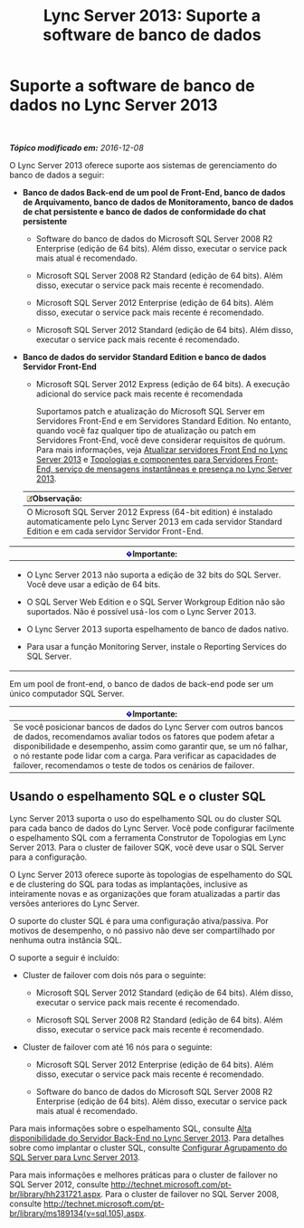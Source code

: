 ﻿---
title: 'Lync Server 2013: Suporte a software de banco de dados'
TOCTitle: Suporte a software de banco de dados
ms:assetid: e05d0032-bbea-4e61-987d-d07b1c045fd5
ms:mtpsurl: https://technet.microsoft.com/pt-br/library/Gg398990(v=OCS.15)
ms:contentKeyID: 49308365
ms.date: 12/10/2016
mtps_version: v=OCS.15
ms.translationtype: HT
---

# Suporte a software de banco de dados no Lync Server 2013

 

_**Tópico modificado em:** 2016-12-08_

O Lync Server 2013 oferece suporte aos sistemas de gerenciamento do banco de dados a seguir:

  - **Banco de dados Back-end de um pool de Front-End, banco de dados de Arquivamento, banco de dados de Monitoramento, banco de dados de chat persistente e banco de dados de conformidade do chat persistente**
    
      - Software do banco de dados do Microsoft SQL Server 2008 R2 Enterprise (edição de 64 bits). Além disso, executar o service pack mais atual é recomendado.
    
      - Microsoft SQL Server 2008 R2 Standard (edição de 64 bits). Além disso, executar o service pack mais recente é recomendado.
    
      - Microsoft SQL Server 2012 Enterprise (edição de 64 bits). Além disso, executar o service pack mais recente é recomendado.
    
      - Microsoft SQL Server 2012 Standard (edição de 64 bits). Além disso, executar o service pack mais recente é recomendado.

  - **Banco de dados do servidor Standard Edition e banco de dados Servidor Front-End**
    
      - Microsoft SQL Server 2012 Express (edição de 64 bits). A execução adicional do service pack mais recente é recomendada
        
        Suportamos patch e atualização do Microsoft SQL Server em Servidores Front-End e em Servidores Standard Edition. No entanto, quando você faz qualquer tipo de atualização ou patch em Servidores Front-End, você deve considerar requisitos de quórum. Para mais informações, veja [Atualizar servidores Front End no Lync Server 2013](lync-server-2013-upgrade-or-update-front-end-servers.md) e [Topologias e componentes para Servidores Front-End, serviço de mensagens instantâneas e presença no Lync Server 2013](lync-server-2013-topologies-and-components-for-front-end-servers-instant-messaging-and-presence.md).
    
    <table>
    <thead>
    <tr class="header">
    <th><img src="images/Gg425756.note(OCS.15).gif" title="note" alt="note" />Observação:</th>
    </tr>
    </thead>
    <tbody>
    <tr class="odd">
    <td>O Microsoft SQL Server 2012 Express (64-bit edition) é instalado automaticamente pelo Lync Server 2013 em cada servidor Standard Edition e em cada servidor Servidor Front-End.</td>
    </tr>
    </tbody>
    </table>


<table>
<colgroup>
<col style="width: 100%" />
</colgroup>
<thead>
<tr class="header">
<th><img src="images/Gg425939.important(OCS.15).gif" title="important" alt="important" />Importante:</th>
</tr>
</thead>
<tbody>
<tr class="odd">
<td><ul>
<li><p>O Lync Server 2013 não suporta a edição de 32 bits do SQL Server. Você deve usar a edição de 64 bits.</p></li>
<li><p>O SQL Server Web Edition e o SQL Server Workgroup Edition não são suportados. Não é possível usá-los com o Lync Server 2013.</p></li>
<li><p>O Lync Server 2013 suporta espelhamento de banco de dados nativo.</p></li>
<li><p>Para usar a função Monitoring Server, instale o Reporting Services do SQL Server.</p></li>
</ul></td>
</tr>
</tbody>
</table>


Em um pool de front-end, o banco de dados de back-end pode ser um único computador SQL Server.

<table>
<thead>
<tr class="header">
<th><img src="images/Gg425939.important(OCS.15).gif" title="important" alt="important" />Importante:</th>
</tr>
</thead>
<tbody>
<tr class="odd">
<td>Se você posicionar bancos de dados do Lync Server com outros bancos de dados, recomendamos avaliar todos os fatores que podem afetar a disponibilidade e desempenho, assim como garantir que, se um nó falhar, o nó restante pode lidar com a carga. Para verificar as capacidades de failover, recomendamos o teste de todos os cenários de failover.</td>
</tr>
</tbody>
</table>


## Usando o espelhamento SQL e o cluster SQL

Lync Server 2013 suporta o uso do espelhamento SQL ou do cluster SQL para cada banco de dados do Lync Server. Você pode configurar facilmente o espelhamento SQL com a ferramenta Construtor de Topologias em Lync Server 2013. Para o cluster de failover SQK, você deve usar o SQL Server para a configuração.

O Lync Server 2013 oferece suporte às topologias de espelhamento do SQL e de clustering do SQL para todas as implantações, inclusive as inteiramente novas e as organizações que foram atualizadas a partir das versões anteriores do Lync Server.

O suporte do cluster SQL é para uma configuração ativa/passiva. Por motivos de desempenho, o nó passivo não deve ser compartilhado por nenhuma outra instância SQL.

O suporte a seguir é incluído:

  - Cluster de failover com dois nós para o seguinte:
    
      - Microsoft SQL Server 2012 Standard (edição de 64 bits). Além disso, executar o service pack mais recente é recomendado.
    
      - Microsoft SQL Server 2008 R2 Standard (edição de 64 bits). Além disso, executar o service pack mais recente é recomendado.

  - Cluster de failover com até 16 nós para o seguinte:
    
      - Microsoft SQL Server 2012 Enterprise (edição de 64 bits). Além disso, executar o service pack mais recente é recomendado.
    
      - Software do banco de dados do Microsoft SQL Server 2008 R2 Enterprise (edição de 64 bits). Além disso, executar o service pack mais atual é recomendado.

Para mais informações sobre o espelhamento SQL, consulte [Alta disponibilidade do Servidor Back-End no Lync Server 2013](lync-server-2013-back-end-server-high-availability.md). Para detalhes sobre como implantar o cluster SQL, consulte [Configurar Agrupamento do SQL Server para Lync Server 2013](lync-server-2013-configure-sql-server-clustering.md).

Para mais informações e melhores práticas para o cluster de failover no SQL Server 2012, consulte <http://technet.microsoft.com/pt-br/library/hh231721.aspx>. Para o cluster de failover no SQL Server 2008, consulte <http://technet.microsoft.com/pt-br/library/ms189134(v=sql.105).aspx>.

